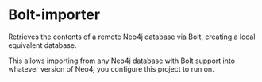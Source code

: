 # Bolt-importer

Retrieves the contents of a remote Neo4j database via Bolt, creating a local
equivalent database.

This allows importing from any Neo4j database with Bolt support into whatever
version of Neo4j you configure this project to run on.
